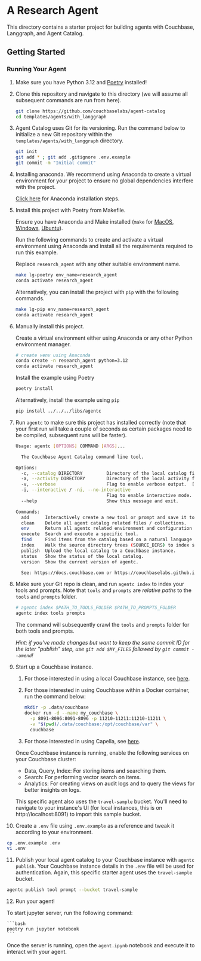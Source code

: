 # A Research Agent

This directory contains a starter project for building agents with Couchbase, Langgraph, and Agent Catalog.

## Getting Started

### Running Your Agent

1. Make sure you have Python 3.12 and [Poetry](https://python-poetry.org/docs/#installation) installed!
2. Clone this repository and navigate to this directory (we will assume all subsequent commands are run from here).

   ```bash
   git clone https://github.com/couchbaselabs/agent-catalog
   cd templates/agents/with_langgraph
   ```

3. Agent Catalog uses Git for its versioning.
   Run the command below to initialize a new Git repository within the `templates/agents/with_langgraph` directory.

   ```bash
   git init
   git add * ; git add .gitignore .env.example
   git commit -m "Initial commit"
   ```

4. Installing anaconda.
   We recommend using Anaconda to create a virtual environment for your project to ensure no global dependencies interfere with the project.

   [Click here](https://docs.conda.io/projects/conda/en/latest/user-guide/install/index.html) for Anaconda installation steps.

5. Install this project with Poetry from Makefile.

   Ensure you have Anaconda and Make installed (`make` for [MacOS](https://formulae.brew.sh/formula/make), [Windows](https://gnuwin32.sourceforge.net/packages/make.htm), [Ubuntu](https://www.geeksforgeeks.org/how-to-install-make-on-ubuntu/)).

   Run the following commands to create and activate a virtual environment using Anaconda and install all the requirements required to run this example.

   Replace `research_agent` with any other suitable environment name.
   ```bash
   make lg-poetry env_name=research_agent
   conda activate research_agent
   ```

   Alternatively, you can install the project with `pip` with the following commands.
   ```bash
   make lg-pip env_name=research_agent
   conda activate research_agent
   ```

6. Manually install this project.

   Create a virtual environment either using Anaconda or any other Python environment manager.
   ```bash
   # create venv using Anaconda
   conda create -n research_agent python=3.12
   conda activate research_agent
   ```

   Install the example using Poetry
   ```bash
   poetry install
   ```

   Alternatively, install the example using `pip`
   ```bash
   pip install ../../../libs/agentc
   ```

7. Run `agentc` to make sure this project has installed correctly (note that your first run will take a couple of
   seconds as certain packages need to be compiled, subsequent runs will be faster).

   ```bash
   Usage: agentc [OPTIONS] COMMAND [ARGS]...

     The Couchbase Agent Catalog command line tool.

   Options:
     -c, --catalog DIRECTORY         Directory of the local catalog files.  [default: .agent-catalog]
     -a, --activity DIRECTORY        Directory of the local activity files (runtime data).  [default: .agent-activity]
     -v, --verbose                   Flag to enable verbose output.  [default: 0; 0<=x<=2]
     -i, --interactive / -ni, --no-interactive
                                     Flag to enable interactive mode.  [default: i]
     --help                          Show this message and exit.

   Commands:
     add      Interactively create a new tool or prompt and save it to the filesystem (output).
     clean    Delete all agent catalog related files / collections.
     env      Return all agentc related environment and configuration parameters as a JSON object.
     execute  Search and execute a specific tool.
     find     Find items from the catalog based on a natural language QUERY string or by name.
     index    Walk the source directory trees (SOURCE_DIRS) to index source files into the local catalog.
     publish  Upload the local catalog to a Couchbase instance.
     status   Show the status of the local catalog.
     version  Show the current version of agentc.

     See: https://docs.couchbase.com or https://couchbaselabs.github.io/agent-catalog/index.html# for more information.
   ```

8. Make sure your Git repo is clean, and run `agentc index` to index your tools and prompts.
   Note that `tools` and `prompts` are _relative paths_ to the `tools` and `prompts` folder.

   ```bash
   # agentc index $PATH_TO_TOOLS_FOLDER $PATH_TO_PROMPTS_FOLDER
   agentc index tools prompts
   ```

   The command will subsequently crawl the `tools` and `prompts` folder for both tools and prompts.

   _Hint: if you've made changes but want to keep the same commit ID for the later "publish" step, use
   `git add $MY_FILES` followed by `git commit --amend`!_

9. Start up a Couchbase instance.

    1. For those interested in using a local Couchbase instance, see
       [here](https://docs.couchbase.com/server/current/install/install-intro.html).
    2. For those interested in using Couchbase within a Docker container, run the command below:

       ```bash
       mkdir -p .data/couchbase
       docker run -d --name my_couchbase \
         -p 8091-8096:8091-8096 -p 11210-11211:11210-11211 \
         -v "$(pwd)/.data/couchbase:/opt/couchbase/var" \
         couchbase
       ```

    3. For those interested in using Capella, see [here](https://cloud.couchbase.com/sign-up).

   Once Couchbase instance is running, enable the following services on your Couchbase cluster:
     - Data, Query, Index: For storing items and searching them.
     - Search: For performing vector search on items.
     - Analytics: For creating views on audit logs and to query the views for better insights on logs.

   This specific agent also uses the `travel-sample` bucket.
   You'll need to navigate to your instance's UI (for local instances, this is on http://localhost:8091) to import
   this sample bucket.

10. Create a `.env` file using `.env.example` as a reference and tweak it according to your environment.

   ```bash
   cp .env.example .env
   vi .env
   ```

11. Publish your local agent catalog to your Couchbase instance with `agentc publish`.
   Your Couchbase instance details in the `.env` file will be used for authentication.
   Again, this specific starter agent uses the `travel-sample` bucket.

   ```bash
   agentc publish tool prompt --bucket travel-sample
   ```

12. Run your agent!

   To start jupyter server, run the following command:

    ```bash
    poetry run jupyter notebook
    ```

   Once the server is running, open the `agent.ipynb` notebook and execute it to interact with your agent.